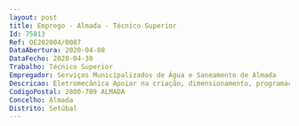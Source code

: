 ```yaml
--- 
layout: post
title: Emprego - Almada - Técnico Superior
Id: 75813
Ref: OE202004/0087
DataAbertura: 2020-04-08
DataFecho: 2020-04-30
Trabalho: Técnico Superior
Empregador: Serviços Municipalizados de Água e Saneamento de Almada
Descricao: Eletromecânica Apoiar na criação, dimensionamento, programação e colocação ao serviço sistemas de automação e controlo industrial Apoiar no dimensionamento e seleção de máquinas elétricas em aplicações industriais Participar na análise do comportamento das redes de distribuição de energia elétrica Apoiar a aplicação e desenvolvimento de sistemas e métodos de instrumentação Apoiar na execução de projetos de exploração de instalações elétricas Contribuir para a aplicação da legislação, normalização e da regulamentação em vigor de segurança das instalações elétricas Apoiar a elaboração de relatórios técnicos referentes aos Postos de Transformação, nomeadamente com a análise dos sistemas de proteção da instalação Participar no acompanhamento de planos de racionalização dos consumos de energia Utilizar sistemas informáticos de apoio à produção e manutenção Contribuir para a aplicação de técnicas de gestão de manutenção eletromecânica Participar na execução de programas de trabalho e sistemas de qualidade em atividade industrial  Compreender os processos físico químicos, biológicos e socioeconómicos subjacentes aos problemas do domínio da circulação e gestão da água e, concretamente, nas áreas da hidráulica, da hidrologia e dos recursos hídricos Inventariar, caraterizar e formular o diagnóstico de problemas que se relacionem com a proteção, valorização, planeamento e gestão do recurso água Apoiar o desenvolvimento, dimensionamento e gestão de projetos de infraestruturas hidráulicas e de aproveitamentos hidráulicos Funções exercidas com responsabilidade e autonomia técnica, ainda que sempre com enquadramento superior qualificado
CodigoPostal: 2800-709 ALMADA
Concelho: Almada
Distrito: Setúbal
--- 
```

